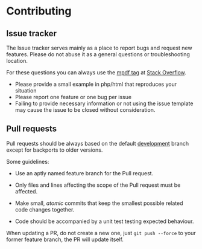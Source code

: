 Contributing
============

Issue tracker
-------------

The Issue tracker serves mainly as a place to report bugs and request new features. Please do not abuse it as a general
questions or troubleshooting location.

For these questions you can always use the
[mpdf tag](https://stackoverflow.com/questions/tagged/mpdf) at [Stack Overflow](https://stackoverflow.com/).

* Please provide a small example in php/html that reproduces your situation
* Please report one feature or one bug per issue
* Failing to provide necessary information or not using the issue template may cause the issue to be closed without
  consideration.

Pull requests
-------------

Pull requests should be always based on the default [development](https://github.com/mpdf/mpdf/tree/development)
branch except for backports to older versions.

Some guidelines:

* Use an aptly named feature branch for the Pull request.

* Only files and lines affecting the scope of the Pull request must be affected.

* Make small, *atomic* commits that keep the smallest possible related code changes together.

* Code should be accompanied by a unit test testing expected behaviour.

When updating a PR, do not create a new one, just `git push --force` to your former feature branch, the PR will update
itself.
